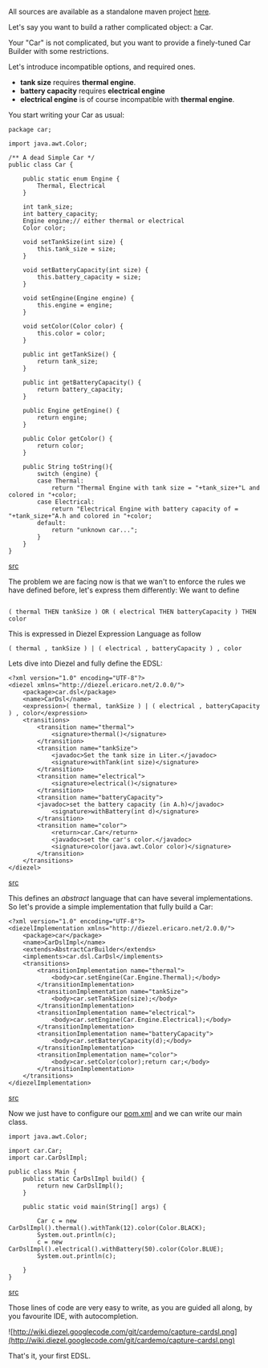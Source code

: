 All sources are available as a standalone maven project [here](http://code.google.com/p/diezel/source/browse/cardemo?repo=wiki).

Let's say you want to build a rather complicated object: a Car.


Your "Car" is not complicated, but you want to provide a finely-tuned Car Builder with some restrictions.

Let's introduce incompatible options, and required ones.

  * **tank size** requires **thermal engine**.
  * **battery capacity** requires **electrical engine**
  * **electrical engine** is of course incompatible with **thermal engine**.

You start writing your Car as usual:


```
package car;

import java.awt.Color;

/** A dead Simple Car */
public class Car {

	public static enum Engine {
		Thermal, Electrical
	}

	int tank_size;
	int battery_capacity;
	Engine engine;// either thermal or electrical
	Color color;

	void setTankSize(int size) {
		this.tank_size = size;
	}

	void setBatteryCapacity(int size) {
		this.battery_capacity = size;
	}

	void setEngine(Engine engine) {
		this.engine = engine;
	}
	
	void setColor(Color color) {
		this.color = color;
	}

	public int getTankSize() {
		return tank_size;
	}

	public int getBatteryCapacity() {
		return battery_capacity;
	}
	
	public Engine getEngine() {
		return engine;
	}

	public Color getColor() {
		return color;
	}
	
	public String toString(){
		switch (engine) {
		case Thermal:
			return "Thermal Engine with tank size = "+tank_size+"L and colored in "+color;
		case Electrical:
			return "Electrical Engine with battery capacity of = "+tank_size+"A.h and colored in "+color;
		default:
			return "unknown car...";
		}
	}
}

```
[src](http://code.google.com/p/diezel/source/browse/cardemo/src/main/java/car/Car.java?repo=wiki)

The problem we are facing now is that we wan't to enforce the rules we have defined before, let's express them differently:
We want to define
```

( thermal THEN tankSize ) OR ( electrical THEN batteryCapacity ) THEN color

```

This is expressed in Diezel Expression Language as follow
```
( thermal , tankSize ) | ( electrical , batteryCapacity ) , color
```

Lets dive into Diezel and fully define the EDSL:
```
<?xml version="1.0" encoding="UTF-8"?>
<diezel xmlns="http://diezel.ericaro.net/2.0.0/">
	<package>car.dsl</package>
	<name>CarDsl</name>
	<expression>( thermal, tankSize ) | ( electrical , batteryCapacity ) , color</expression>
	<transitions>
		<transition name="thermal">
			<signature>thermal()</signature>
		</transition>
		<transition name="tankSize">
			<javadoc>Set the tank size in Liter.</javadoc>
			<signature>withTank(int size)</signature>
		</transition>
		<transition name="electrical">
			<signature>electrical()</signature>
		</transition>
		<transition name="batteryCapacity">
		<javadoc>set the battery capacity (in A.h)</javadoc>
			<signature>withBattery(int d)</signature>
		</transition>
		<transition name="color">
			<return>car.Car</return>
			<javadoc>set the car's color.</javadoc>
			<signature>color(java.awt.Color color)</signature>
		</transition>
	</transitions>
</diezel>
```
[src](http://code.google.com/p/diezel/source/browse/cardemo/src/main/diezel/car/car.xml?repo=wiki)

This defines an _abstract_ language that can have several implementations. So let's provide a simple implementation that fully build a Car:

```
<?xml version="1.0" encoding="UTF-8"?>
<diezelImplementation xmlns="http://diezel.ericaro.net/2.0.0/">
	<package>car</package>
	<name>CarDslImpl</name>
	<extends>AbstractCarBuilder</extends>
	<implements>car.dsl.CarDsl</implements>
	<transitions>
		<transitionImplementation name="thermal">
			<body>car.setEngine(Car.Engine.Thermal);</body>
		</transitionImplementation>
		<transitionImplementation name="tankSize">
			<body>car.setTankSize(size);</body>
		</transitionImplementation>
		<transitionImplementation name="electrical">
			<body>car.setEngine(Car.Engine.Electrical);</body>
		</transitionImplementation>
		<transitionImplementation name="batteryCapacity">
			<body>car.setBatteryCapacity(d);</body>
		</transitionImplementation>
		<transitionImplementation name="color">
			<body>car.setColor(color);return car;</body>
		</transitionImplementation>
	</transitions>
</diezelImplementation>
```
[src](http://code.google.com/p/diezel/source/browse/cardemo/src/main/diezel/car/car-impl.xml?repo=wiki)

Now we just have to configure our [pom.xml](http://code.google.com/p/diezel/source/browse/cardemo/pom.xml?repo=wiki)
and we can write our main class.

```
import java.awt.Color;

import car.Car;
import car.CarDslImpl;

public class Main {
	public static CarDslImpl build() {
		return new CarDslImpl();
	}

	public static void main(String[] args) {

		Car c = new CarDslImpl().thermal().withTank(12).color(Color.BLACK);
		System.out.println(c);
		c = new CarDslImpl().electrical().withBattery(50).color(Color.BLUE);
		System.out.println(c);

	}
}

```
[src](http://code.google.com/p/diezel/source/browse/cardemo/src/main/java/Main.java?repo=wiki)


Those lines of code are very easy to write, as you are guided all along, by you favourite IDE, with autocompletion.

![http://wiki.diezel.googlecode.com/git/cardemo/capture-cardsl.png](http://wiki.diezel.googlecode.com/git/cardemo/capture-cardsl.png)


That's it, your first EDSL.
